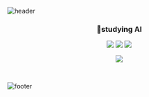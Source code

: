 
![header](https://capsule-render.vercel.app/api?type=waving&color=auto&height=200&section=header&text=Welcome%20to%20MINJI's%20Github&fontSize=50&animation=twinkling&text-color=black)
<h3 align="center"><b>🐹studying AI</b></h3>

<p align="center"><a href="https://pleasestudy-alswldi.tistory.com/" target="_blank"><img src="https://img.shields.io/badge/BLOG-EA4AAA?style=flat&logo=GitHub Sponsors&logoColor=white"/></a>
<a href="mailto:joomj200075@gmail.com"><img src="https://img.shields.io/badge/Gmail-d14836?style=flat-square&logo=Gmail&logoColor=white&link=mailto:joomj200075@gmail.com"/></a>
<a href="mailto:joomj2000@naver.com"><img src="https://img.shields.io/badge/Naver-03C75A?style=flat&logo=Naver&logoColor=white&link=mailto:joomj2000@naver.com"/></a></p>
<p align="center">
<img src="http://mazassumnida.wtf/api/mini/generate_badge?boj=joomj2000">
<!--<img height="180px" src="https://github-readme-stats.vercel.app/api?username=joomj2000&show_icons=true&theme=buefy"/>-->
</p>

<!--<p align="center">studying AI </p>
<p align="center"> My main skills are Android,Kotlin,Python.</p>
<p align="center">I am a developer that continues to grow in the future. 🔥</p>
<p align="center">Please look forward to my growth. Bye~</p>
-->
<br>

<!--<h3 align="center">❤️ I like...</h3>

<img src="http://mazassumnida.wtf/api/mini/generate_badge?boj=joomj2000">
<p align="center">💪Exercise,&nbsp;&nbsp;🖥Youtube,&nbsp;&nbsp;💻Programming,&nbsp;&nbsp;🎥Movies,&nbsp;&nbsp;✈️Trip&nbsp;&nbsp;</p>


(❁´◡`❁)💬

<br>
<br>

<h3 align="center"><b>🛠 Tech Stack 🛠</b></h3>
</br>
<p align="center">
<img src="https://img.shields.io/badge/Python-blue?style=flat-square&logo=Python&logoColor=#3776AB"/></a>&nbsp 
<img src="https://img.shields.io/badge/PyTorch#EE4C2C?style=flat-square&logo=PyTorch&logoColor=#EE4C2C"/></a>&nbsp 
<img src="https://img.shields.io/badge/C-AFEEEE?style=flat-square&logo=C&logoColor=white"/></a>&nbsp 
<img src="https://img.shields.io/badge/Kotlin-F48E00?style=flat-square&logo=Kotlin&logoColor=white"/></a>&nbsp
<img src="https://img.shields.io/badge/HTML-orange?style=flat-square&logo=HTML&logoColor=white"/></a>&nbsp
<img src="https://img.shields.io/badge/Javascript-yellow?style=flat-square&logo=Javascript&logoColor=white"/></a>&nbsp 
<img src="https://img.shields.io/badge/CSS3-1572B6?style=flat-square&logo=CSS3&logoColor=white"/></a> &nbsp
<div align="center">
 ![MINJI's GitHub stats](https://github-readme-stats.vercel.app/api?username=joomj2000&show_icons=true&theme=radical)
-->

</div>


![footer](https://capsule-render.vercel.app/api?type=waving&color=auto&height=100&section=footer)
